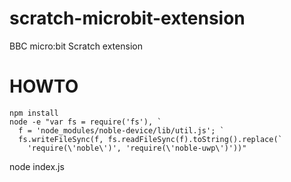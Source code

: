 # scratch-microbit-extension
BBC micro:bit Scratch extension

# HOWTO
```
npm install
node -e "var fs = require('fs'), `
  f = 'node_modules/noble-device/lib/util.js'; `
  fs.writeFileSync(f, fs.readFileSync(f).toString().replace(`
    'require(\'noble\')', 'require(\'noble-uwp\')'))"
```
node index.js
